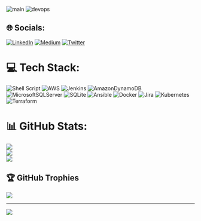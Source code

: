 ![main](https://i.ibb.co/nDWxHbL/download.png)
![devops](https://s8.gifyu.com/images/devops.gif)

## 🌐 Socials:
[![LinkedIn](https://img.shields.io/badge/LinkedIn-%230077B5.svg?logo=linkedin&logoColor=white)](https://linkedin.com/in/bahadir-al) [![Medium](https://img.shields.io/badge/Medium-12100E?logo=medium&logoColor=white)](https://medium.com/@bahadiralsann) [![Twitter](https://img.shields.io/badge/Twitter-%231DA1F2.svg?logo=Twitter&logoColor=white)](https://twitter.com/bahadir_devops) 

# 💻 Tech Stack:
![Shell Script](https://img.shields.io/badge/shell_script-%23121011.svg?style=for-the-badge&logo=gnu-bash&logoColor=white) ![AWS](https://img.shields.io/badge/AWS-%23FF9900.svg?style=for-the-badge&logo=amazon-aws&logoColor=white) ![Jenkins](https://img.shields.io/badge/jenkins-%232C5263.svg?style=for-the-badge&logo=jenkins&logoColor=white) ![AmazonDynamoDB](https://img.shields.io/badge/Amazon%20DynamoDB-4053D6?style=for-the-badge&logo=Amazon%20DynamoDB&logoColor=white) ![MicrosoftSQLServer](https://img.shields.io/badge/Microsoft%20SQL%20Sever-CC2927?style=for-the-badge&logo=microsoft%20sql%20server&logoColor=white) ![SQLite](https://img.shields.io/badge/sqlite-%2307405e.svg?style=for-the-badge&logo=sqlite&logoColor=white) ![Ansible](https://img.shields.io/badge/ansible-%231A1918.svg?style=for-the-badge&logo=ansible&logoColor=white) ![Docker](https://img.shields.io/badge/docker-%230db7ed.svg?style=for-the-badge&logo=docker&logoColor=white) ![Jira](https://img.shields.io/badge/jira-%230A0FFF.svg?style=for-the-badge&logo=jira&logoColor=white) ![Kubernetes](https://img.shields.io/badge/kubernetes-%23326ce5.svg?style=for-the-badge&logo=kubernetes&logoColor=white) ![Terraform](https://img.shields.io/badge/terraform-%235835CC.svg?style=for-the-badge&logo=terraform&logoColor=white)
# 📊 GitHub Stats:
![](https://github-readme-stats.vercel.app/api?username=bahadiralsan&theme=dark&hide_border=false&include_all_commits=true&count_private=true)<br/>
![](https://github-readme-streak-stats.herokuapp.com/?user=bahadiralsan&theme=dark&hide_border=false)<br/>
![](https://github-readme-stats.vercel.app/api/top-langs/?username=bahadiralsan&theme=dark&hide_border=false&include_all_commits=true&count_private=true&layout=compact)

## 🏆 GitHub Trophies
![](https://github-profile-trophy.vercel.app/?username=bahadiralsan&theme=chalk&no-frame=false&no-bg=false&margin-w=4)

---
[![](https://visitcount.itsvg.in/api?id=bahadiralsan&icon=0&color=0)](https://visitcount.itsvg.in)

<!--
**bahadiralsan/bahadiralsan** is a ✨ _special_ ✨ repository because its `README.md` (this file) appears on your GitHub profile.
